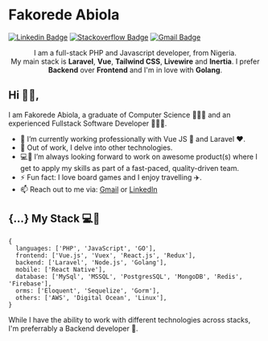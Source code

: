 <!--
**Fakorede/Fakorede** is a ✨ _special_ ✨ repository because its `README.md` (this file) appears on your GitHub profile.

-->

# Fakorede Abiola

[![Linkedin Badge](https://img.shields.io/badge/-abiolafakorede-blue?style=flat-square&logo=Linkedin&logoColor=white&link=https://www.linkedin.com/in/fakorede/)](https://www.linkedin.com/in/fakorede/)
[![Stackoverflow Badge](https://img.shields.io/badge/-Stackoverflow-4CA143?style=flat-square&logo=Stackoverflow&logoColor=white&link=https://stackoverflow.com/users/6883910/abiola)](https://stackoverflow.com/users/6883910/abiola)
[![Gmail Badge](https://img.shields.io/badge/-abiolafakorede@gmail.com-c14438?style=flat-square&logo=Gmail&logoColor=white&link=mailto:abiolafakorede@gmail.com)](mailto:abiolafakorede@gmail.com)

<div align="center">
  I am a full-stack PHP and Javascript developer, from Nigeria.
  <br />
  My main stack is <b>Laravel</b>, <b>Vue</b>, <b>Tailwind CSS</b>, <b>Livewire</b> and <b>Inertia</b>. I prefer <b>Backend</b> over <b>Frontend</b> and I'm in love with <b>Golang</b>.
</div>


## Hi 👋🏽,

I am Fakorede Abiola, a graduate of Computer Science 👨🏽‍🎓 and an experienced Fullstack Software Developer 👨🏽‍💻.

<!-- ![Fab](https://github.com/Fakorede/Fakorede/blob/master/fab.png "Fakorede Abiola") -->


- 🔭 I’m currently working professionally with Vue JS 💚 and Laravel ❤️.
- 🌱 Out of work, I delve into other technologies.
- 💻👯 I’m always looking forward to work on awesome product(s) where I get to apply my skills as part of a fast-paced, quality-driven team.
- ⚡ Fun fact: I love board games and I enjoy travelling ✈️.
- 📫 Reach out to me via: [Gmail](mailto:abiolafakorede@gmail.com) or [LinkedIn](https://www.linkedin.com/in/fakorede/)

## {...} My Stack 💻🚀

```
{
  languages: ['PHP', 'JavaScript', 'GO'],
  frontend: ['Vue.js', 'Vuex', 'React.js', 'Redux'],
  backend: ['Laravel', 'Node.js', 'Golang'],
  mobile: ['React Native'],
  database: ['MySql', 'MSSQL', 'PostgresSQL', 'MongoDB', 'Redis', 'Firebase'],
  orms: ['Eloquent', 'Sequelize', 'Gorm'],
  others: ['AWS', 'Digital Ocean', 'Linux'],
}
```

While I have the ability to work with different technologies across stacks, I'm preferrably a Backend developer 🚀.
